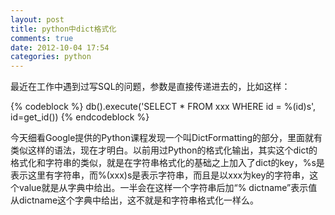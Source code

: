 ```yaml
---
layout: post
title: python中dict格式化
comments: true
date: 2012-10-04 17:54
categories: python
---
```

最近在工作中遇到过写SQL的问题，参数是直接传递进去的，比如这样：

{% codeblock %}
db().execute('SELECT * FROM xxx WHERE id = %(id)s', id=get_id())
{% endcodeblock %}

今天细看Google提供的Python课程发现一个叫DictFormatting的部分，里面就有类似这样的语法，现在才明白。以前用过Python的格式化输出，其实这个dict的格式化和字符串的类似，就是在字符串格式化的基础之上加入了dict的key，%s是表示这里有字符串，而%(xxx)s是表示字符串，而且是以xxx为key的字符串，这个value就是从字典中给出。一半会在这样一个字符串后加“% dictname”表示值从dictname这个字典中给出，这不就是和字符串格式化一样么。
